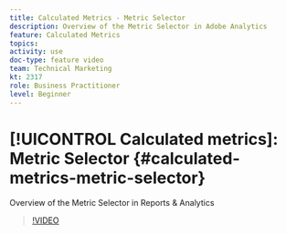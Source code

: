 ```yaml
---
title: Calculated Metrics - Metric Selector
description: Overview of the Metric Selector in Adobe Analytics
feature: Calculated Metrics
topics: 
activity: use
doc-type: feature video
team: Technical Marketing
kt: 2317
role: Business Practitioner
level: Beginner
---
```


# [!UICONTROL Calculated metrics]: Metric Selector {#calculated-metrics-metric-selector}

Overview of the Metric Selector in Reports & Analytics

>[!VIDEO](https://video.tv.adobe.com/v/25410/?quality=12)
